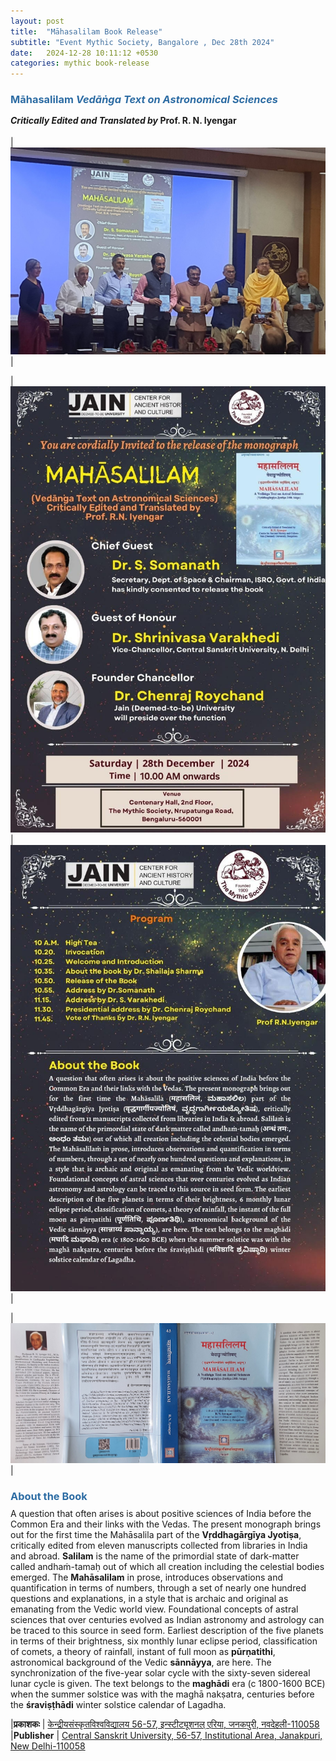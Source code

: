 ```yaml
---
layout: post
title:  "Māhasalilam Book Release"
subtitle: "Event Mythic Society, Bangalore , Dec 28th 2024"
date:   2024-12-28 10:11:12 +0530
categories: mythic book-release
---
```

<style>
    h3 {
        color: #2e6da4;
        margin-bottom: -5px;
    }
</style>

### **Māhasalilam** *Vedāṅga Text on Astronomical Sciences* 
#### *Critically Edited and Translated by* **Prof. R. N. Iyengar**

| ![](/assets/talks/2024-12-18-mahasalilam/ms-book-release.jpg) |

| ![](/assets/talks/2024-12-18-mahasalilam/ms-book-poster1.jpg) | ![](/assets/talks/2024-12-18-mahasalilam/ms-book-poster2.jpg) |

| ![](/assets/talks/2024-12-18-mahasalilam/ms-book-jacket.jpg) | 

### About the Book
A question that often arises is about positive sciences of India before the Common Era and their links with the Vedas. The present monograph brings out for the first time the Mahāsalila part of the **Vṛddhagārgīya Jyotiṣa**, critically edited from eleven manuscripts collected from libraries in India and abroad. **Salilam** is the name of the primordial state of dark-matter called andhaṁ-tamaḥ out of which all creation including the celestial bodies emerged. The **Mahāsalilam** in prose, introduces observations and quantification in terms of numbers, through a set of nearly one hundred questions and explanations, in a style that is archaic and original as emanating from the Vedic world view. Foundational concepts of astral sciences that over centuries evolved as Indian astronomy and astrology can be traced to this source in seed form. Earliest description of the five planets in terms of their brightness, six monthly lunar eclipse period, classification of comets, a theory of rainfall, instant of full moon as **pūrṇatithi**, astronomical background of the Vedic **sānnāyya**, are here. The synchronization of the five-year solar cycle with the sixty-seven sidereal lunar cycle is given. The text belongs to the **maghādi** era (c 1800-1600 BCE) when  the summer solstice was with the maghā nakṣatra, centuries before the **śraviṣṭhādi** winter solstice calendar of Lagadha.


|**प्रकाशकः** | [केन्द्रीयसंस्कृतविश्वविद्यालय 56-57, इन्स्टीट्यूशनल् एरिया, जनकपुरी, नवदेहली-110058](https://www.sanskrit.nic.in/language.php?language=SA)
|**Publisher** | [Central Sanskrit University, 56-57, Institutional Area, Janakpuri, New Delhi-110058](https://www.sanskrit.nic.in/)

